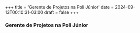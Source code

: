 +++
title = 'Gerente de Projetos na Poli Júnior'
date = 2024-09-13T00:10:31-03:00
draft = false
+++
### Gerente de Projetos na Poli Júnior